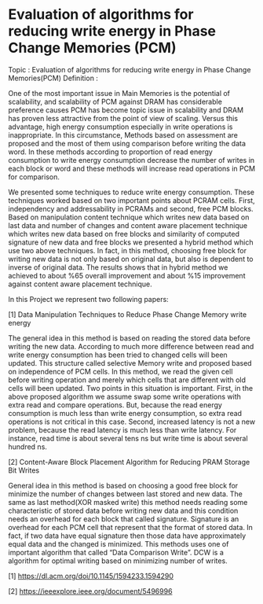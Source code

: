 # Evaluation of algorithms for reducing write energy in Phase Change Memories (PCM)

Topic : Evaluation of algorithms for reducing write energy in Phase Change Memories(PCM)
Definition :

One of the most important issue in Main Memories is the potential of scalability, and 
scalability of PCM against DRAM has considerable preference causes PCM has become topic 
issue in scalability and DRAM has proven less attractive from the point of view of scaling. Versus 
this advantage, high energy consumption especially in write operations is inappropriate. In this 
circumstance, Methods based on assessment are proposed and the most of them using 
comparison before writing the data word. In these methods according to proportion of read 
energy consumption to write energy consumption decrease the number of writes in each block 
or word and these methods will increase read operations in PCM for 
comparison.

We presented some techniques to reduce write energy consumption. These techniques worked based on two important points about 
PCRAM cells. First, independency and addressability in PCRAMs and 
second, free PCM blocks. Based on manipulation content technique which 
writes new data based on last data and number of changes and content aware 
placement technique which writes new data based on free blocks and 
similarity of computed signature of new data and free blocks we presented a 
hybrid method which use two above techniques. In fact, in this method, 
choosing free block for writing new data is not only based on original data, 
but also is dependent to inverse of original data. The results shows that in 
hybrid method we achieved to about %65 overall improvement and about 
%15 improvement against content aware placement technique.
 
In this Project we represent two following papers:

[1] Data Manipulation Techniques to Reduce Phase Change Memory write energy

The general idea in this method is based on reading the stored data before writing the new data. 
According to much more difference between read and write energy consumption has been tried to 
changed cells will been updated. This structure called selective Memory write and proposed based on 
independence of PCM cells. In this method, we read the given cell before writing operation and merely 
which cells that are different with old cells will been updated. Two points in this situation is important. 
First, in the above proposed algorithm we assume swap some write operations with extra read and 
compare operations. But, because the read energy consumption is much less than write energy 
consumption, so extra read operations is not critical in this case. Second, increased latency is not a new 
problem, because the read latency is much less than write latency. For instance, read time is about 
several tens ns but write time is about several hundred ns. 

[2] Content-Aware Block Placement Algorithm for Reducing PRAM Storage Bit Writes

General idea in this method is based on choosing a good free block for minimize the number of 
changes between last stored and new data. The same as last method(XOR masked write) this method 
needs reading some characteristic of stored data before writing new data and this condition needs an 
overhead for each block that called signature. Signature is an overhead for each PCM cell that represent 
that the format of stored data. In fact, if two data have equal signature then those data have 
approximately equal data and the changed is minimized. 
 This methods uses one of important algorithm that called “Data Comparison Write”. DCW is a 
algorithm for optimal writing based on minimizing number of writes.


[1] https://dl.acm.org/doi/10.1145/1594233.1594290

[2] https://ieeexplore.ieee.org/document/5496996
